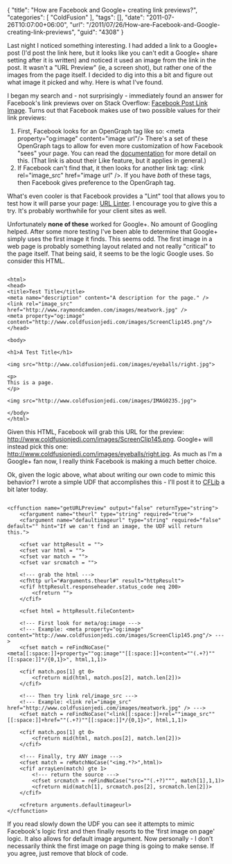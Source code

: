 {
	"title": "How are Facebook and Google+ creating link previews?",
	"categories": [
		"ColdFusion"
	],
	"tags": [],
	"date": "2011-07-26T10:07:00+06:00",
	"url": "/2011/07/26/How-are-Facebook-and-Google-creating-link-previews",
	"guid": "4308"
}

Last night I noticed something interesting. I had added a link to a Google+ post (I'd post the link here, but it looks like you can't edit a Google+ share setting after it is written) and noticed it used an image from the link in the post. It wasn't a "URL Preview" (ie, a screen shot), but rather one of the images from the page itself. I decided to dig into this a bit and figure out what image it picked and why. Here is what I've found.
<!--more-->
<p/>

I began my search and - not surprisingly - immediately found an answer for Facebook's link previews over on Stack Overflow: <a href="http://stackoverflow.com/questions/1079599/facebook-post-link-image">Facebook Post Link Image</a>. Turns out that Facebook makes use of two possible values for their link previews:

<p/>

<ol>
<li>First, Facebook looks for an OpenGraph tag like so: &lt;meta property="og:image" content="image url"/&gt; There's a set of these OpenGraph tags to allow for even more customization of how Facebook "sees" your page. You can read the <a href="http://developers.facebook.com/docs/reference/plugins/like/">documentation</a> for more detail on this. (That link is about their Like feature, but it applies in general.) 
<li>If Facebook can't find that, it then looks for another link tag: &lt;link rel="image_src" href="image url" /&gt;. If you have <i>both</i> of these tags, then Facebook gives preference to the OpenGraph tag.
</ol>

<p/>

What's even cooler is that Facebook provides a "Lint" tool that allows you to test how it will parse your page: <a href="http://developers.facebook.com/tools/lint/">URL Linter</a>. I encourage you to give this a try. It's probably worthwhile for your client sites as well.

<p/>

Unfortunately <b>none of these</b> worked for Google+. No amount of Googling helped. After some more testing I've been able to determine that Google+ simply uses the first image it finds. This seems odd. The first image in a web page is probably something layout related and not really "critical" to the page itself. That being said, it seems to be the logic Google uses. So consider this HTML.

<p/>

<pre><code class="language-markup">
&lt;html&gt;
&lt;head&gt;
&lt;title&gt;Test Title&lt;/title&gt;
&lt;meta name="description" content="A description for the page." /&gt;
&lt;link rel="image_src" href="http://www.raymondcamden.com/images/meatwork.jpg" /&gt;
&lt;meta property="og:image" content="http://www.coldfusionjedi.com/images/ScreenClip145.png"/&gt; 
&lt;/head&gt;

&lt;body&gt;

&lt;h1&gt;A Test Title&lt;/h1&gt;

&lt;img src="http://www.coldfusionjedi.com/images/eyeballs/right.jpg"&gt;

&lt;p&gt;
This is a page.
&lt;/p&gt;

&lt;img src="http://www.coldfusionjedi.com/images/IMAG0235.jpg"&gt;

&lt;/body&gt;
&lt;/html&gt;
</code></pre>

<p/>

Given this HTML, Facebook will grab this URL for the preview: http://www.coldfusionjedi.com/images/ScreenClip145.png. Google+ will instead pick this one: http://www.coldfusionjedi.com/images/eyeballs/right.jpg. As much as I'm a Google+ fan now, I really think Facebook is making a much better choice.

<p/>

Ok, given the logic above, what about writing our own code to mimic this behavior? I wrote a simple UDF that accomplishes this - I'll post it to <a href="http://www.cflib.org">CFLib</a> a bit later today.

<p/>

<pre><code class="language-markup">
&lt;cffunction name="getURLPreview" output="false" returnType="string"&gt;
	&lt;cfargument name="theurl" type="string" required="true"&gt;
	&lt;cfargument name="defaultimageurl" type="string" required="false" default="" hint="If we can't find an image, the UDF will return this."&gt; 

	&lt;cfset var httpResult = ""&gt;
	&lt;cfset var html = ""&gt;
	&lt;cfset var match = ""&gt;
	&lt;cfset var srcmatch = ""&gt;

	&lt;!--- grab the html ---&gt;
	&lt;cfhttp url="#arguments.theurl#" result="httpResult"&gt;
	&lt;cfif httpResult.responseheader.status_code neq 200&gt;
		&lt;cfreturn ""&gt;
	&lt;/cfif&gt;

	&lt;cfset html = httpResult.fileContent&gt;

	&lt;!--- First look for meta/og:image ---&gt;
	&lt;!--- Example: &lt;meta property="og:image" content="http://www.coldfusionjedi.com/images/ScreenClip145.png"/&gt; ---&gt;
	&lt;cfset match = reFindNoCase("&lt;meta[[:space:]]+property=""og:image""[[:space:]]+content=""(.+?)""[[:space:]]*/{0,1}&gt;", html,1,1)&gt;

	&lt;cfif match.pos[1] gt 0&gt;
		&lt;cfreturn mid(html, match.pos[2], match.len[2])&gt;
	&lt;/cfif&gt;

	&lt;!--- Then try link rel/image_src ---&gt;
	&lt;!--- Example: &lt;link rel="image_src" href="http://www.coldfusionjedi.com/images/meatwork.jpg" /&gt; ---&gt;
	&lt;cfset match = reFindNoCase("&lt;link[[:space:]]+rel=""image_src""[[:space:]]+href=""(.+?)""[[:space:]]*/{0,1}&gt;", html,1,1)&gt;

	&lt;cfif match.pos[1] gt 0&gt;
		&lt;cfreturn mid(html, match.pos[2], match.len[2])&gt;
	&lt;/cfif&gt;

	&lt;!--- Finally, try ANY image ---&gt;
	&lt;cfset match = reMatchNoCase("&lt;img.*?&gt;",html)&gt;
	&lt;cfif arrayLen(match) gte 1&gt;
		&lt;!--- return the source ---&gt;
		&lt;cfset srcmatch = reFindNoCase("src=""(.+?)""", match[1],1,1)&gt;
		&lt;cfreturn mid(match[1], srcmatch.pos[2], srcmatch.len[2])&gt;
	&lt;/cfif&gt;

	&lt;cfreturn arguments.defaultimageurl&gt;
&lt;/cffunction&gt;
</code></pre>

<p/>

If you read slowly down the UDF you can see it attempts to mimic Facebook's logic first and then finally resorts to the 'first image on page' logic. It also allows for default image argument. Now personally - I don't necessarily think the first image on page thing is going to make sense. If you agree, just remove that block of code.